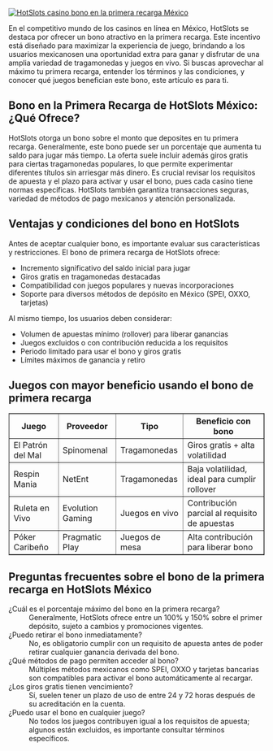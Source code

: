 [![HotSlots casino bono en la primera recarga México](https://123-caf.pages.dev/gitsignup.png)](https://vrmoo.ru/Bt82HjjY)

<div>   <p>En el competitivo mundo de los casinos en línea en México, HotSlots se destaca por ofrecer un bono atractivo en la primera recarga. Este incentivo está diseñado para maximizar la experiencia de juego, brindando a los usuarios mexicanosen una oportunidad extra para ganar y disfrutar de una amplia variedad de tragamonedas y juegos en vivo. Si buscas aprovechar al máximo tu primera recarga, entender los términos y las condiciones, y conocer qué juegos benefician este bono, este artículo es para ti.</p>  <h2>Bono en la Primera Recarga de HotSlots México: ¿Qué Ofrece?</h2>   <p>HotSlots otorga un bono sobre el monto que deposites en tu primera recarga. Generalmente, este bono puede ser un porcentaje que aumenta tu saldo para jugar más tiempo. La oferta suele incluir además giros gratis para ciertas tragamonedas populares, lo que permite experimentar diferentes títulos sin arriesgar más dinero. Es crucial revisar los requisitos de apuesta y el plazo para activar y usar el bono, pues cada casino tiene normas específicas. HotSlots también garantiza transacciones seguras, variedad de métodos de pago mexicanos y atención personalizada.</p>  <h2>Ventajas y condiciones del bono en HotSlots</h2>   <p>Antes de aceptar cualquier bono, es importante evaluar sus características y restricciones. El bono de primera recarga de HotSlots ofrece:</p>   <ul>     <li>Incremento significativo del saldo inicial para jugar</li>     <li>Giros gratis en tragamonedas destacadas</li>     <li>Compatibilidad con juegos populares y nuevas incorporaciones</li>     <li>Soporte para diversos métodos de depósito en México (SPEI, OXXO, tarjetas)</li>   </ul>   <p>Al mismo tiempo, los usuarios deben considerar:</p>   <ul>     <li>Volumen de apuestas mínimo (rollover) para liberar ganancias</li>     <li>Juegos excluidos o con contribución reducida a los requisitos</li>     <li>Periodo limitado para usar el bono y giros gratis</li>     <li>Límites máximos de ganancia y retiro</li>   </ul>  <h2>Juegos con mayor beneficio usando el bono de primera recarga</h2>   <table border="1" cellpadding="5" cellspacing="0" style="border-collapse: collapse; width: 100%;">     <thead>       <tr>         <th>Juego</th>         <th>Proveedor</th>         <th>Tipo</th>         <th>Beneficio con bono</th>       </tr>     </thead>     <tbody>       <tr>         <td>El Patrón del Mal</td>         <td>Spinomenal</td>         <td>Tragamonedas</td>         <td>Giros gratis + alta volatilidad</td>       </tr>       <tr>         <td>Respin Mania</td>         <td>NetEnt</td>         <td>Tragamonedas</td>         <td>Baja volatilidad, ideal para cumplir rollover</td>       </tr>       <tr>         <td>Ruleta en Vivo</td>         <td>Evolution Gaming</td>         <td>Juegos en vivo</td>         <td>Contribución parcial al requisito de apuestas</td>       </tr>       <tr>         <td>Póker Caribeño</td>         <td>Pragmatic Play</td>         <td>Juegos de mesa</td>         <td>Alta contribución para liberar bono</td>       </tr>     </tbody>   </table>  <h2>Preguntas frecuentes sobre el bono de la primera recarga en HotSlots México</h2>   <dl>     <dt>¿Cuál es el porcentaje máximo del bono en la primera recarga?</dt>     <dd>Generalmente, HotSlots ofrece entre un 100% y 150% sobre el primer depósito, sujeto a cambios y promociones vigentes.</dd>    <dt>¿Puedo retirar el bono inmediatamente?</dt>     <dd>No, es obligatorio cumplir con un requisito de apuesta antes de poder retirar cualquier ganancia derivada del bono.</dd>    <dt>¿Qué métodos de pago permiten acceder al bono?</dt>     <dd>Múltiples métodos mexicanos como SPEI, OXXO y tarjetas bancarias son compatibles para activar el bono automáticamente al recargar.</dd>    <dt>¿Los giros gratis tienen vencimiento?</dt>     <dd>Sí, suelen tener un plazo de uso de entre 24 y 72 horas después de su acreditación en la cuenta.</dd>    <dt>¿Puedo usar el bono en cualquier juego?</dt>     <dd>No todos los juegos contribuyen igual a los requisitos de apuesta; algunos están excluidos, es importante consultar términos específicos.</dd>   </dl>   </div>